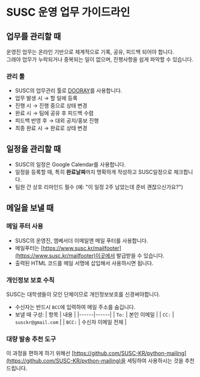 # SUSC 운영 업무 가이드라인

## 업무를 관리할 때
운영진 업무는 온라인 기반으로 체계적으로 기록, 공유, 피드백 되어야 합니다.  
그래야 업무가 누락되거나 중복되는 일이 없으며, 진행사항을 쉽게 파악할 수 있습니다.


### 관리 툴
- SUSC의 업무관리 툴로 [DOORAY](https://dooray.com/main/)를 사용합니다.
- 업무 발생 시 → 할 일에 등록
- 진행 시 → 진행 중으로 상태 변경
- 완료 시 → 팀에 공유 후 피드백 수렴
- 피드백 반영 후 → 대외 공지/홍보 진행
- 최종 완료 시 → 완료로 상태 변경

## 일정을 관리할 때
- SUSC의 일정은 Google Calendar를 사용합니다.
- 일정을 등록할 때, 특히 **완료날짜**까지 명확하게 작성하고 SUSC일정으로 체크합니다.
- 팀원 간 상호 리마인드 필수 (예: "이 일정 2주 남았는데 준비 괜찮으신가요?")



## 메일을 보낼 때
### 메일 푸터 사용
- SUSC의 운영진, 엠베서더 이메일앤 메일 푸터를 사용합니다.
- 메일푸터는 [https://www.susc.kr/mailfooter](https://www.susc.kr/mailfooter)이곳에서 발급받을 수 있습니다. 
- 출력된 HTML 코드를 메일 서명에 삽입해서 사용하시면 됩니다.


### 개인정보 보호 수칙
SUSC는 대학생들이 모인 단체이므로 개인정보보호를 신경써야합니다.  
- 수신자는 반드시 `BCC`에 입력하여 메일 주소를 숨깁니다.
- 보낼 때 구성:
| 항목 | 내용 |
|------|------|
| `To:` | 본인 이메일 |
| `CC:` | `susckr@gmail.com` |
| `BCC:` | 수신자 이메일 전체 |

### 대량 발송 추천 도구
이 과정을 편하게 하기 위해선 [https://github.com/SUSC-KR/python-mailing](https://github.com/SUSC-KR/python-mailing)을 세팅하여 사용하시는 것을 추천드립니다.

